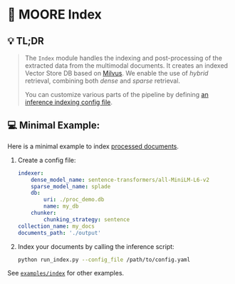 # :robot: MOORE Index 
## :bulb: TL;DR
> The `Index` module handles the indexing and post-processing of the extracted data from the multimodal documents. It creates an indexed Vector Store DB based on [Milvus](https://milvus.io/). We enable the use of *hybrid* retrieval, combining both *dense* and *sparse* retrieval.
>
> You can customize various parts of the pipeline by defining [an inference indexing config file](../examples/index/indexer_config.yaml).

## :computer: Minimal Example:
Here is a minimal example to index [processed documents](process.md).
1. Create a config file:
    ```yaml
    indexer:
        dense_model_name: sentence-transformers/all-MiniLM-L6-v2
        sparse_model_name: splade
        db:
            uri: ./proc_demo.db
            name: my_db
        chunker:
            chunking_strategy: sentence
    collection_name: my_docs
    documents_path: './output'
    ```

2. Index your documents by calling the inference script:
    ```bash
    python run_index.py --config_file /path/to/config.yaml
    ```
See [`examples/index`](../examples/index/) for other examples.